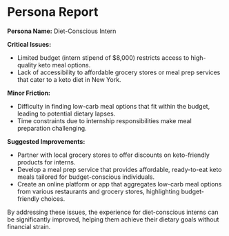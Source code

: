 # Persona Report

**Persona Name:** Diet-Conscious Intern

**Critical Issues:**
- Limited budget (intern stipend of $8,000) restricts access to high-quality keto meal options.
- Lack of accessibility to affordable grocery stores or meal prep services that cater to a keto diet in New York.

**Minor Friction:**
- Difficulty in finding low-carb meal options that fit within the budget, leading to potential dietary lapses.
- Time constraints due to internship responsibilities make meal preparation challenging.

**Suggested Improvements:**
- Partner with local grocery stores to offer discounts on keto-friendly products for interns.
- Develop a meal prep service that provides affordable, ready-to-eat keto meals tailored for budget-conscious individuals.
- Create an online platform or app that aggregates low-carb meal options from various restaurants and grocery stores, highlighting budget-friendly choices.

By addressing these issues, the experience for diet-conscious interns can be significantly improved, helping them achieve their dietary goals without financial strain.